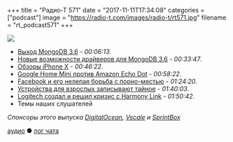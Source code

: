 +++
title = "Радио-Т 571"
date = "2017-11-11T17:34:08"
categories = ["podcast"]
image = "https://radio-t.com/images/radio-t/rt571.jpg"
filename = "rt_podcast571"
+++

![](https://radio-t.com/images/radio-t/rt571.jpg)

- [Выход MongoDB 3.6](https://www.mongodb.com/blog/post/announcing-mongodb-36) - *00:06:13*.
- [Новые возможности драйверов для MongoDB 3.6](https://dzone.com/articles/new-driver-features-for-mongodb-36) - *00:33:47*.
- [Обзоры iPhone X](https://www.theguardian.com/technology/2017/nov/10/iphone-x-review-apple-face-id-all-screen-design-home-button) - *00:46:22*.
- [Google Home Mini против Amazon Echo Dot](https://www.digitaltrends.com/home/google-home-mini-vs-amazon-echo-dot/) - *00:58:22*.
- [Facebook и его нелепая борьба с порно-местью](https://theoutline.com/post/2464/facebook-s-idiotic-solution-to-revenge-porn) - *01:24:20*.
- [Устройства для взрослых записывают тайное](https://www.theverge.com/2017/11/10/16634442/lovense-sex-toy-spy-surveillance) - *01:40:03*.
- [Logitech создал и решил кризис с Harmony Link](https://www.engadget.com/2017/11/09/logitech-will-brick-harmony-link-in-march/) - *01:50:42*.
- Темы наших слушателей

*Спонсоры этого выпуска [DigitalOcean](https://www.digitalocean.com), [Vscale](http://bit.ly/radio-t_vscale) и [SprintBox](https://sprintbox.ru/)*

[аудио](http://cdn.radio-t.com/rt_podcast571.mp3) ● [лог чата](http://chat.radio-t.com/logs/radio-t-571.html)
<audio src="http://cdn.radio-t.com/rt_podcast571.mp3" preload="none"></audio>
